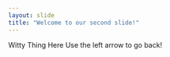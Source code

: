 ```yaml
---
layout: slide
title: "Welcome to our second slide!"
---
```

Witty Thing Here
Use the left arrow to go back!
